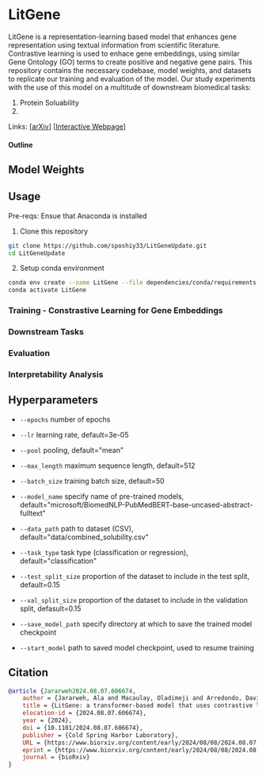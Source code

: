 # LitGene
LitGene is a representation-learning based model that enhances gene representation using textual information from scientific literature. Contrastive learning is used to enhace gene embeddings, using similar Gene Ontology (GO) terms to create positive and negative gene pairs. This repository contains the necessary codebase, model weights, and datasets to replicate our training and evaluation of the model. Our study experiments with the use of this model on a multitude of downstream biomedical tasks:

1. Protein Soluability
2. 


Links: [[arXiv](https://www.biorxiv.org/content/10.1101/2024.08.07.606674v2.abstract)] [[Interactive Webpage](http://64.106.39.56:5000/)]

#### Outline

## Model Weights

## Usage
Pre-reqs: Ensue that Anaconda is installed
1. Clone this repository
```bash
git clone https://github.com/sposhiy33/LitGeneUpdate.git
cd LitGeneUpdate
```
2. Setup conda environment
```bash
conda env create --name LitGene --file dependencies/conda/requirements.yml
conda activate LitGene
```
### Training - Constrastive Learning for Gene Embeddings

### Downstream Tasks

### Evaluation

### Interpretability Analysis 

## Hyperparameters
- ```--epochs``` number of epochs
  
- ```--lr``` learning rate, default=3e-05
  
- ```--pool``` pooling, default="mean"
  
- ```--max_length``` maximum sequence length, default=512
  
- ```--batch_size``` training batch size, default=50
  
- ```--model_name``` specify name of pre-trained models, default="microsoft/BiomedNLP-PubMedBERT-base-uncased-abstract-fulltext"
  
- ```--data_path``` path to dataset (CSV), default="data/combined_solubility.csv"
  
- ```--task_type``` task type (classification or regression), default="classification"

- ```--test_split_size``` proportion of the dataset to include in the test split, default=0.15

- ```--val_split_size``` proportion of the dataset to include in the validation split, defasult=0.15

- ```--save_model_path``` specify directory at which to save the trained model checkpoint

- ```--start_model``` path to saved model checkpoint, used to resume training

## Citation
```bibtex
@article {Jararweh2024.08.07.606674,
	author = {Jararweh, Ala and Macaulay, Oladimeji and Arredondo, David and Oyebamiji, Olufunmilola M and Hu, Yue and Tafoya, Luis and Zhang, Yanfu and Virupakshappa, Kushal and Sahu, Avinash},
	title = {LitGene: a transformer-based model that uses contrastive learning to integrate textual information into gene representations},
	elocation-id = {2024.08.07.606674},
	year = {2024},
	doi = {10.1101/2024.08.07.606674},
	publisher = {Cold Spring Harbor Laboratory},
	URL = {https://www.biorxiv.org/content/early/2024/08/08/2024.08.07.606674},
	eprint = {https://www.biorxiv.org/content/early/2024/08/08/2024.08.07.606674.full.pdf},
	journal = {bioRxiv}
}
```
